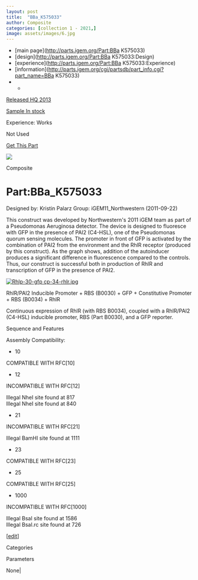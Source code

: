 ```yaml
---
layout: post
title:  "BBa_K575033"
author: Composite
categories: [collection 1 - 2021,] 
image: assets/images/6.jpg
---
```



  * [main page](http://parts.igem.org/Part:BBa K575033)
  * [design](http://parts.igem.org/Part:BBa K575033:Design)
  * [experience](http://parts.igem.org/Part:BBa K575033:Experience)
  * [information](http://parts.igem.org/cgi/partsdb/part_info.cgi?part_name=BBa K575033)
  *   * 

[Released HQ 2013](http://parts.igem.org/Help:Part_Status_Box)

[Sample In stock](http://parts.igem.org/Help:Part_Status_Box)

Experience: Works

Not Used

[ Get This Part](http://parts.igem.org/partsdb/get_part.cgi?part=BBa_K575033)

![](http://parts.igem.org/images/partbypart/icon_composite.png)

Composite

# Part:BBa_K575033

Designed by: Kristin Palarz   Group: iGEM11_Northwestern   (2011-09-22)

This construct was developed by Northwestern's 2011 iGEM team as part of a
Pseudomonas Aeruginosa detector. The device is designed to fluoresce with GFP
in the presence of PAI2 (C4-HSL), one of the Pseudomonas quorum sensing
molecules. The promoter in front of GFP is activated by the combination of
PAI2 from the environment and the RhlR receptor (produced by this construct).
As the graph shows, addition of the autoinducer produces a significant
difference in fluorescence compared to the controls. Thus, our construct is
successful both in production of RhlR and transcription of GFP in the presence
of PAI2.

[![Rhlp-30-gfp
cp-34-rhlr.jpg](/wiki/images/0/0a/Rhlp-30-gfp_cp-34-rhlr.jpg)](/File:Rhlp-30-gfp_cp-34-rhlr.jpg)

  
RhlR/PAI2 Inducible Promoter + RBS (B0030) + GFP + Constitutive Promoter + RBS
(B0034) + RhlR

Continuous expression of RhlR (with RBS B0034), coupled with a RhlR/PAI2
(C4-HSL) inducible promoter, RBS (Part B0030), and a GFP reporter.

Sequence and Features

  

Assembly Compatibility:

  * 10

COMPATIBLE WITH RFC[10]

  * 12

INCOMPATIBLE WITH RFC[12]

Illegal NheI site found at 817  
Illegal NheI site found at 840  

  * 21

INCOMPATIBLE WITH RFC[21]

Illegal BamHI site found at 1111  

  * 23

COMPATIBLE WITH RFC[23]

  * 25

COMPATIBLE WITH RFC[25]

  * 1000

INCOMPATIBLE WITH RFC[1000]

Illegal BsaI site found at 1586  
Illegal BsaI.rc site found at 726  

  

[[edit](http://parts.igem.org/partsdb/part_info.cgi?part_name=BBa_K575033)]

Categories

Parameters

None|

